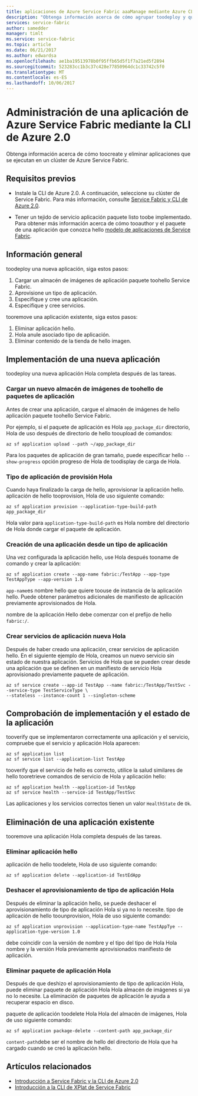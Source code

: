 ```yaml
---
title: aplicaciones de Azure Service Fabric aaaManage mediante Azure CLI 2.0
description: "Obtenga información acerca de cómo agrupar toodeploy y quitar aplicaciones de un tejido de servicio de Azure mediante Azure CLI 2.0."
services: service-fabric
author: samedder
manager: timlt
ms.service: service-fabric
ms.topic: article
ms.date: 06/21/2017
ms.author: edwardsa
ms.openlocfilehash: ae1ba19513978b0f95ffb65d5f1f7a21ed5f2894
ms.sourcegitcommit: 523283cc1b3c37c428e77850964dc1c33742c5f0
ms.translationtype: MT
ms.contentlocale: es-ES
ms.lasthandoff: 10/06/2017
---
```

# <a name="manage-an-azure-service-fabric-application-by-using-azure-cli-20"></a>Administración de una aplicación de Azure Service Fabric mediante la CLI de Azure 2.0

Obtenga información acerca de cómo toocreate y eliminar aplicaciones que se ejecutan en un clúster de Azure Service Fabric.

## <a name="prerequisites"></a>Requisitos previos

* Instale la CLI de Azure 2.0. A continuación, seleccione su clúster de Service Fabric. Para más información, consulte [Service Fabric y CLI de Azure 2.0](service-fabric-azure-cli-2-0.md).

* Tener un tejido de servicio aplicación paquete listo toobe implementado. Para obtener más información acerca de cómo tooauthor y el paquete de una aplicación que conozca hello [modelo de aplicaciones de Service Fabric](service-fabric-application-model.md).

## <a name="overview"></a>Información general

toodeploy una nueva aplicación, siga estos pasos:

1. Cargar un almacén de imágenes de aplicación paquete toohello Service Fabric.
2. Aprovisione un tipo de aplicación.
3. Especifique y cree una aplicación.
4. Especifique y cree servicios.

tooremove una aplicación existente, siga estos pasos:

1. Eliminar aplicación hello.
2. Hola anule asociado tipo de aplicación.
3. Eliminar contenido de la tienda de hello imagen.

## <a name="deploy-a-new-application"></a>Implementación de una nueva aplicación

toodeploy una nueva aplicación Hola completa después de las tareas.

### <a name="upload-a-new-application-package-toohello-image-store"></a>Cargar un nuevo almacén de imágenes de toohello de paquetes de aplicación

Antes de crear una aplicación, cargue el almacén de imágenes de hello aplicación paquete toohello Service Fabric. 

Por ejemplo, si el paquete de aplicación es Hola `app_package_dir` directorio, Hola de uso después de directorio de hello tooupload de comandos:

```azurecli
az sf application upload --path ~/app_package_dir
```

Para los paquetes de aplicación de gran tamaño, puede especificar hello `--show-progress` opción progreso de Hola de toodisplay de carga de Hola.

### <a name="provision-hello-application-type"></a>Tipo de aplicación de provisión Hola

Cuando haya finalizado la carga de hello, aprovisionar la aplicación hello. aplicación de hello tooprovision, Hola de uso siguiente comando:

```azurecli
az sf application provision --application-type-build-path app_package_dir
```

Hola valor para `application-type-build-path` es Hola nombre del directorio de Hola donde cargar el paquete de aplicación.

### <a name="create-an-application-from-an-application-type"></a>Creación de una aplicación desde un tipo de aplicación

Una vez configurada la aplicación hello, use Hola después tooname de comando y crear la aplicación:

```azurecli
az sf application create --app-name fabric:/TestApp --app-type TestAppType --app-version 1.0
```

`app-name`es nombre hello que quiere toouse de instancia de la aplicación hello. Puede obtener parámetros adicionales de manifiesto de aplicación previamente aprovisionados de Hola.

nombre de la aplicación Hello debe comenzar con el prefijo de hello `fabric:/`.

### <a name="create-services-for-hello-new-application"></a>Crear servicios de aplicación nueva Hola

Después de haber creado una aplicación, crear servicios de aplicación hello. En el siguiente ejemplo de Hola, creamos un nuevo servicio sin estado de nuestra aplicación. Servicios de Hola que se pueden crear desde una aplicación que se definen en un manifiesto de servicio Hola aprovisionado previamente paquete de aplicación.

```azurecli
az sf service create --app-id TestApp --name fabric:/TestApp/TestSvc --service-type TestServiceType \
--stateless --instance-count 1 --singleton-scheme
```

## <a name="verify-application-deployment-and-health"></a>Comprobación de implementación y el estado de la aplicación

tooverify que se implementaron correctamente una aplicación y el servicio, compruebe que el servicio y aplicación Hola aparecen:

```azurecli
az sf application list
az sf service list --application-list TestApp
```

tooverify que el servicio de hello es correcto, utilice la salud similares de hello tooretrieve comandos de servicio de Hola y aplicación hello:

```azurecli
az sf application health --application-id TestApp
az sf service health --service-id TestApp/TestSvc
```

Las aplicaciones y los servicios correctos tienen un valor `HealthState` de `Ok`.

## <a name="remove-an-existing-application"></a>Eliminación de una aplicación existente

tooremove una aplicación Hola completa después de las tareas.

### <a name="delete-hello-application"></a>Eliminar aplicación hello

aplicación de hello toodelete, Hola de uso siguiente comando:

```azurecli
az sf application delete --application-id TestEdApp
```

### <a name="unprovision-hello-application-type"></a>Deshacer el aprovisionamiento de tipo de aplicación Hola

Después de eliminar la aplicación hello, se puede deshacer el aprovisionamiento de tipo de aplicación Hola si ya no lo necesite. tipo de aplicación de hello toounprovision, Hola de uso siguiente comando:

```azurecli
az sf application unprovision --application-type-name TestAppTye --application-type-version 1.0
```

debe coincidir con la versión de nombre y el tipo del tipo de Hola Hola nombre y la versión Hola previamente aprovisionados manifiesto de aplicación.

### <a name="delete-hello-application-package"></a>Eliminar paquete de aplicación Hola

Después de que deshizo el aprovisionamiento de tipo de aplicación Hola, puede eliminar paquete de aplicación Hola Hola almacén de imágenes si ya no lo necesite. La eliminación de paquetes de aplicación le ayuda a recuperar espacio en disco. 

paquete de aplicación toodelete Hola Hola del almacén de imágenes, Hola de uso siguiente comando:

```azurecli
az sf application package-delete --content-path app_package_dir
```

`content-path`debe ser el nombre de hello del directorio de Hola que ha cargado cuando se creó la aplicación hello.

## <a name="related-articles"></a>Artículos relacionados

* [Introducción a Service Fabric y la CLI de Azure 2.0](service-fabric-azure-cli-2-0.md)
* [Introducción a la CLI de XPlat de Service Fabric](service-fabric-azure-cli.md)
